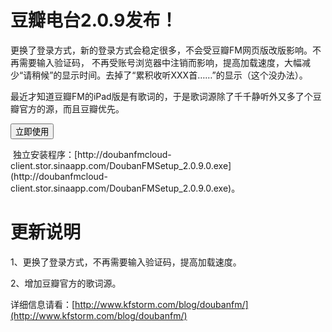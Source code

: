 # 豆瓣电台2.0.9发布！

<form action="http://doubanfmcloud.sinaapp.com/publish/doubanfm.application">更换了登录方式，新的登录方式会稳定很多，不会受豆瓣FM网页版改版影响。不再需要输入验证码， 不再受账号浏览器中注销而影响，提高加载速度，大幅减少“请稍候”的显示时间。去掉了“累积收听XXX首……”的显示（这个没办法）。

最近才知道豆瓣FM的iPad版是有歌词的，于是歌词源除了千千静听外又多了个豆瓣官方的源，而且豆瓣优先。

<input type="submit" value="立即使用" />

</form> 独立安装程序：[http://doubanfmcloud-client.stor.sinaapp.com/DoubanFMSetup_2.0.9.0.exe](http://doubanfmcloud-client.stor.sinaapp.com/DoubanFMSetup_2.0.9.0.exe)。

# 更新说明

1、更换了登录方式，不再需要输入验证码，提高加载速度。

2、增加豆瓣官方的歌词源。

详细信息请看：[http://www.kfstorm.com/blog/doubanfm/](http://www.kfstorm.com/blog/doubanfm/)
